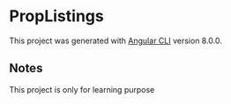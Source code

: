 # PropListings

This project was generated with [Angular CLI](https://github.com/angular/angular-cli) version 8.0.0.

## Notes
This project is only for learning purpose

